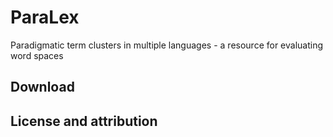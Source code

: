 # ParaLex
Paradigmatic term clusters in multiple languages - a resource for evaluating word spaces

## Download

## License and attribution